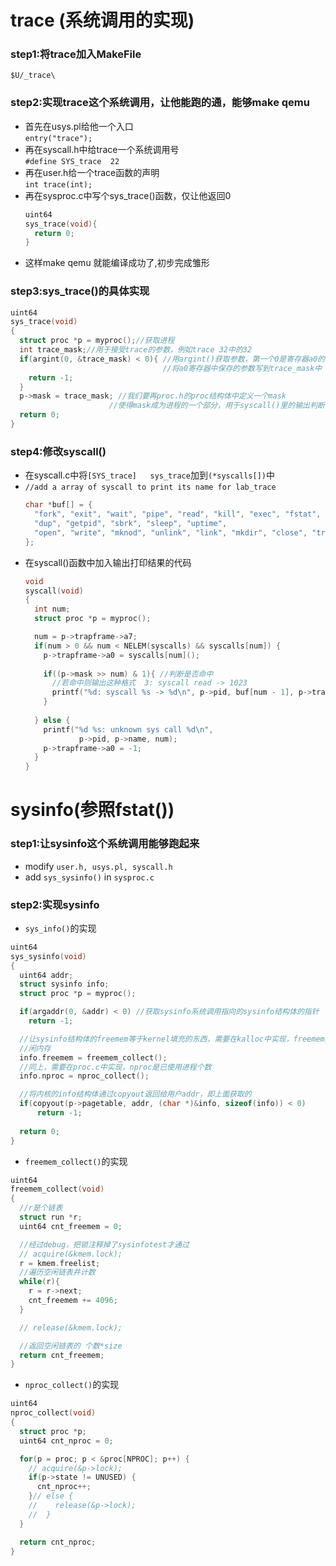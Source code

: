 # trace (系统调用的实现)
### step1:将trace加入MakeFile <br>
  ```$U/_trace\  ```<br>
### step2:实现trace这个系统调用，让他能跑的通，能够make qemu <br>
  - 首先在usys.pl给他一个入口 <br>
    ```entry("trace");```
  - 再在syscall.h中给trace一个系统调用号 <br>
    ```#define SYS_trace  22```
  - 再在user.h给一个trace函数的声明 <br>
    ```int trace(int);```
  - 再在sysproc.c中写个sys_trace()函数，仅让他返回0 <br>
    ```c
    uint64
    sys_trace(void){
      return 0;
    }
    ``` 
  - 这样make qemu 就能编译成功了,初步完成雏形 <br>
### step3:sys_trace()的具体实现  
  ```c
  uint64
  sys_trace(void)
  {
    struct proc *p = myproc();//获取进程
    int trace_mask;//用于接受trace的参数，例如trace 32中的32
    if(argint(0, &trace_mask) < 0){ //用argint()获取参数，第一个0是寄存器a0的意思
                                    //将a0寄存器中保存的参数写到trace_mask中
      return -1;
    }
    p->mask = trace_mask; //我们要再proc.h的proc结构体中定义一个mask
                        //使得mask成为进程的一个部分，用于syscall()里的输出判断
    return 0;
  }
  ```
### step4:修改syscall()
  * 在syscall.c中将```[SYS_trace]   sys_trace```加到```(*syscalls[])```中
  * ```//add a array of syscall to print its name for lab_trace```
    ```c
    char *buf[] = {
      "fork", "exit", "wait", "pipe", "read", "kill", "exec", "fstat", "chdir",
      "dup", "getpid", "sbrk", "sleep", "uptime",
      "open", "write", "mknod", "unlink", "link", "mkdir", "close", "trace",
    };
    ```
  * 在syscall()函数中加入输出打印结果的代码
    ```c
    void
    syscall(void)
    {
      int num;
      struct proc *p = myproc();

      num = p->trapframe->a7;
      if(num > 0 && num < NELEM(syscalls) && syscalls[num]) {
        p->trapframe->a0 = syscalls[num]();
        
        if((p->mask >> num) & 1){ //判断是否命中 
          //若命中则输出这种格式  3: syscall read -> 1023
          printf("%d: syscall %s -> %d\n", p->pid, buf[num - 1], p->trapframe->a0);
        }
        
      } else {
        printf("%d %s: unknown sys call %d\n",
                p->pid, p->name, num);
        p->trapframe->a0 = -1;
      }
    }
    ```
# sysinfo(参照fstat())
### step1:让sysinfo这个系统调用能够跑起来
  + modify ```user.h, usys.pl, syscall.h```
  + add ```sys_sysinfo()``` in ```sysproc.c``` <br>

### step2:实现sysinfo
  + ```sys_info()```的实现 
  ```c
  uint64
  sys_sysinfo(void)
  {
    uint64 addr;
    struct sysinfo info;
    struct proc *p = myproc();

    if(argaddr(0, &addr) < 0) //获取sysinfo系统调用指向的sysinfo结构体的指针
      return -1;

    //让sysinfo结构体的freemem等于kernel填充的东西，需要在kalloc中实现，freemem是空
    //闲内存
    info.freemem = freemem_collect();
    //同上，需要在proc.c中实现，nproc是已使用进程个数                             
    info.nproc = nproc_collect();

    //将内核的info结构体通过copyout返回给用户addr，即上面获取的
    if(copyout(p->pagetable, addr, (char *)&info, sizeof(info)) < 0)
        return -1;
    
    return 0;
  }
  ```
  + ```freemem_collect()```的实现
  ```c
  uint64
  freemem_collect(void)
  {
    //r是个链表
    struct run *r;
    uint64 cnt_freemem = 0;

    //经过debug，把锁注释掉了sysinfotest才通过
    // acquire(&kmem.lock);
    r = kmem.freelist;
    //遍历空闲链表并计数
    while(r){
      r = r->next;
      cnt_freemem += 4096;
    } 

    // release(&kmem.lock);

    //返回空闲链表的 个数*size
    return cnt_freemem;
  }
  ```
  + ```nproc_collect()```的实现
  ```c
  uint64
  nproc_collect(void)
  {
    struct proc *p;
    uint64 cnt_nproc = 0;

    for(p = proc; p < &proc[NPROC]; p++) {
      // acquire(&p->lock);
      if(p->state != UNUSED) {
        cnt_nproc++;
      }// else {
      //    release(&p->lock);
      //  }
    }

    return cnt_nproc;
  }
  ```
  